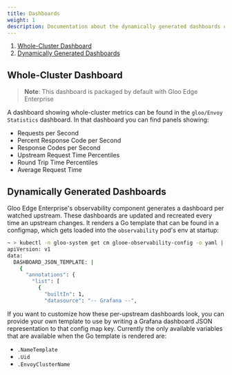 ```yaml
---
title: Dashboards
weight: 1
description: Documentation about the dynamically generated dashboards created by the observability component in Gloo Edge
---
```


1. [Whole-Cluster Dashboard](#whole-cluster-dashboard)
1. [Dynamically Generated Dashboards](#dynamically-generated-dashboards)

## Whole-Cluster Dashboard
> **Note**: This dashboard is packaged by default with Gloo Edge Enterprise

A dashboard showing whole-cluster metrics can be found in the `gloo/Envoy Statistics` dashboard. In that dashboard you can find panels showing:

* Requests per Second
* Percent Response Code per Second
* Response Codes per Second
* Upstream Request Time Percentiles
* Round Trip Time Percentiles
* Average Request Time


## Dynamically Generated Dashboards
Gloo Edge Enterprise's observability component generates a dashboard per watched upstream. These dashboards are updated and recreated every time an upstream changes. It renders a Go template that can be found in a configmap, which gets loaded into the `observability` pod's env at startup:

```bash
~ > kubectl -n gloo-system get cm glooe-observability-config -o yaml | head -n 10
apiVersion: v1
data:
  DASHBOARD_JSON_TEMPLATE: |
    {
      "annotations": {
        "list": [
          {
            "builtIn": 1,
            "datasource": "-- Grafana --",
```
If you want to customize how these per-upstream dashboards look, you can provide your own template to use by writing a Grafana dashboard JSON representation to that config map key. Currently the only available variables that are available when the Go template is rendered are:

* `.NameTemplate`
* `.Uid`
* `.EnvoyClusterName`
